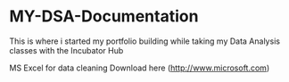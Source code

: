 # MY-DSA-Documentation
This is where i started my portfolio building while taking my Data Analysis classes  with the Incubator Hub


MS Excel for data cleaning Download here (http://www.microsoft.com)

